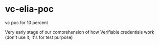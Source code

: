 # vc-elia-poc
vc poc for 10 percent

Very early stage of our comprehension of how Verifiable credentials work (don't use it, it's for test purpose)
